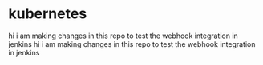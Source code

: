 # kubernetes
hi i am making changes in this repo to test the webhook integration in jenkins
hi i am making changes in this repo to test the webhook integration in jenkins
